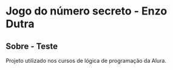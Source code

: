 <h1>
  Jogo do número secreto - Enzo Dutra
</h1>

<h2>
  Sobre - Teste
</h2>
<p>
  Projeto utilizado nos cursos de lógica de programação da Alura.
</p>
